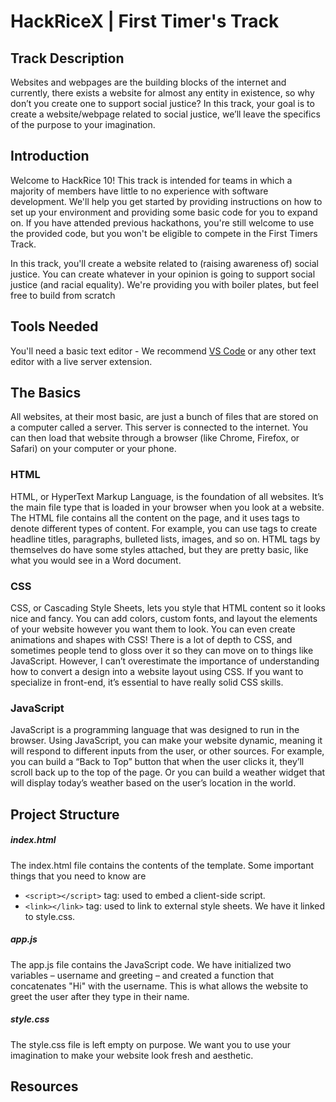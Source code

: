 # HackRiceX | First Timer's Track

## Track Description

Websites and webpages are the building blocks of the internet and currently, there exists a website for almost any entity in existence, so why don’t you create one to support social justice? In this track, your goal is to create a website/webpage related to social justice, we’ll leave the specifics of the purpose to your imagination.

## Introduction

Welcome to HackRice 10! This track is intended for teams in which a majority of members have little to no experience with software development. We'll help you get started by providing instructions on how to set up your environment and providing some basic code for you to expand on. If you have attended previous hackathons, you're still welcome to use the provided code, but you won't be eligible to compete in the First Timers Track.

In this track, you'll create a website related to (raising awareness of) social justice. You can create whatever in your opinion is going to support social justice (and racial equality). We're providing you with boiler plates, but feel free to build from scratch

## Tools Needed

You'll need a basic text editor - We recommend [VS Code](https://code.visualstudio.com) or any other text editor with a live server extension. 

## The Basics 

All websites, at their most basic, are just a bunch of files that are stored on a computer called a server. This server is connected to the internet. You can then load that website through a browser (like Chrome, Firefox, or Safari) on your computer or your phone.

### HTML
HTML, or HyperText Markup Language, is the foundation of all websites. It’s the main file type that is loaded in your browser when you look at a website. The HTML file contains all the content on the page, and it uses tags to denote different types of content. For example, you can use tags to create headline titles, paragraphs, bulleted lists, images, and so on. HTML tags by themselves do have some styles attached, but they are pretty basic, like what you would see in a Word document.

### CSS
CSS, or Cascading Style Sheets, lets you style that HTML content so it looks nice and fancy. You can add colors, custom fonts, and layout the elements of your website however you want them to look. You can even create animations and shapes with CSS! There is a lot of depth to CSS, and sometimes people tend to gloss over it so they can move on to things like JavaScript. However, I can’t overestimate the importance of understanding how to convert a design into a website layout using CSS. If you want to specialize in front-end, it’s essential to have really solid CSS skills.

### JavaScript
JavaScript is a programming language that was designed to run in the browser. Using JavaScript, you can make your website dynamic, meaning it will respond to different inputs from the user, or other sources. For example, you can build a “Back to Top” button that when the user clicks it, they’ll scroll back up to the top of the page. Or you can build a weather widget that will display today’s weather based on the user’s location in the world.

## Project Structure 

##### index.html
The index.html file contains the contents of the template. Some important things that you need to know are 
* `<script></script>` tag: used to embed a client-side script. 
* `<link></link>` tag: used to link to external style sheets. We have it linked to style.css. 

##### app.js
The app.js file contains the JavaScript code. We have initialized two variables – username and greeting – and created a function that concatenates "Hi" with the username. This is what allows the website to greet the user after they type in their name. 

##### style.css
The style.css file is left empty on purpose. We want you to use your imagination to make your website look fresh and aesthetic. 

## Resources 
